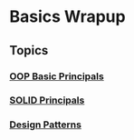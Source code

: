 # Basics Wrapup

<!-- math example $$ 
F(x) = \int_{\infty}^{-\infty} \xi
$$ -->

## Topics

### [OOP Basic Principals](OOP)

### [SOLID Principals](SOLID)

### [Design Patterns](Design_Patterns)
